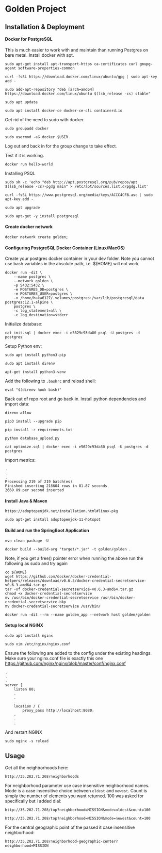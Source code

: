 # Golden Project

## Installation & Deployment

#### Docker for PostgreSQL
This is much easier to work with and maintain than running Postgres on bare metal. Install docker with apt.

    sudo apt-get install apt-transport-https ca-certificates curl gnupg-agent software-properties-common

    curl -fsSL https://download.docker.com/linux/ubuntu/gpg | sudo apt-key add -

    sudo add-apt-repository "deb [arch=amd64] https://download.docker.com/linux/ubuntu $(lsb_release -cs) stable"

    sudo apt update

    sudo apt install docker-ce docker-ce-cli containerd.io

Get rid of the need to sudo with docker.

    sudo groupadd docker

    sudo usermod -aG docker $USER

Log out and back in for the group change to take effect.

Test if it is working.

    docker run hello-world

Installing PSQL

    sudo sh -c 'echo "deb http://apt.postgresql.org/pub/repos/apt $(lsb_release -cs)-pgdg main" > /etc/apt/sources.list.d/pgdg.list'
    
    curl -fsSL https://www.postgresql.org/media/keys/ACCC4CF8.asc | sudo apt-key add -

    sudo apt upgrade

    sudo apt-get -y install postgresql

#### Create docker network

    docker network create golden;

#### Configuring PostgreSQL Docker Container (Linux/MacOS)
Create your postgres docker container in your dev folder. Note you cannot use bash variables in the absolute path, i.e. ${HOME} will not work

    docker run -dit \
        --name postgres \
        --network golden \
        -p 5432:5432 \
        -e POSTGRES_DB=postgres \
        -e POSTGRES_USER=postgres \
        -v /home/haka6127/.volumes/postgres:/var/lib/postgresql/data postgres:12.1-alpine \
        postgres \
        -c log_statement=all \
        -c log_destination=stderr

Initialize database:

    cat init.sql | docker exec -i e5629c93da80 psql -U postgres -d postgres

Setup Python env:

    sudo apt install python3-pip

    sudo apt install direnv

    apt-get install python3-venv

Add the following to `.bashrc` and reload shell:

    eval "$(direnv hook bash)"

Back out of repo root and go back in. Install python dependencies and import data:

    direnv allow

    pip3 install --upgrade pip

    pip install -r requirements.txt

    python database_upload.py

    cat optimize.sql | docker exec -i e5629c93da80 psql -U postgres -d postgres

Import metrics:

    .
    .
    .
    Processing 219 of 219 batch(es)
    Finished inserting 218604 rows in 81.87 seconds
    2669.89 per second inserted

#### Install Java & Maven

    https://adoptopenjdk.net/installation.html#linux-pkg

    sudo apt-get install adoptopenjdk-11-hotspot

#### Build and run the SpringBoot Application
    
    mvn clean package -U

    docker build --build-arg 'target/*.jar' -t golden/golden .

Note, if you get a free() pointer error when running the above run the following as sudo and try again
    
    cd ${HOME}
    wget https://github.com/docker/docker-credential-helpers/releases/download/v0.6.3/docker-credential-secretservice-v0.6.3-amd64.tar.gz
    tar -xf docker-credential-secretservice-v0.6.3-amd64.tar.gz
    chmod +x docker-credential-secretservice
    mv /usr/bin/docker-credential-secretservice /usr/bin/docker-credential-secretservice.bkp
    mv docker-credential-secretservice /usr/bin/

    docker run -dit --rm --name golden_app --network host golden/golden

#### Setup local NGINX

    sudo apt install nginx

    sudo vim /etc/nginx/nginx.conf

Ensure the following are added to the config under the existing headings. Make sure your nginx.conf file is exactly this one
https://github.com/nginx/nginx/blob/master/conf/nginx.conf

    .
    .
    .
    server {
        listen 80;
        .
        .
        .
        location / {
            proxy_pass http://localhost:8080;
        .
        .
        .
    
And restart NGINX
    
    sudo nginx -s reload

## Usage

Get all the neighborhoods here:

    http://35.202.71.208/neighborhoods

For neighborhood parameter use case insensitive neighborhood names. Mode is a case insensitive choice between `oldest`
and `newest`. Count is simply the number of elements you want returned. 100 was asked for specifically but I added dial:

    http://35.202.71.208/top?neighborhood=MISSION&mode=oldest&count=100

    http://35.202.71.208/top?neighborhood=MISSION&mode=newest&count=100

For the central geographic point of the passed it case insensitive neighborhood:

    http://35.202.71.208/neighborhood-geographic-center?neighborhood=MISSION

